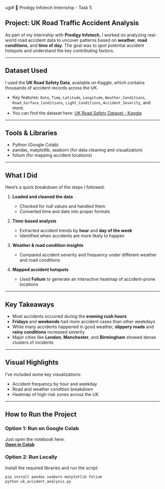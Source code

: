 ugi# 🚗 Prodigy Infotech Internship - Task 5

## Project: UK Road Traffic Accident Analysis

As part of my internship with **Prodigy Infotech**, I worked on analyzing real-world road accident data to uncover patterns based on **weather**, **road conditions**, and **time of day**. The goal was to spot potential accident hotspots and understand the key contributing factors.

---

## Dataset Used

I used the **UK Road Safety Data**, available on Kaggle, which contains thousands of accident records across the UK.

- Key features: `Date`, `Time`, `Latitude`, `Longitude`, `Weather_Conditions`, `Road_Surface_Conditions`, `Light_Conditions`, `Accident_Severity`, and more.
- You can find the dataset here: [UK Road Safety Dataset - Kaggle](https://www.kaggle.com/datasets/devansodariya/road-accident-united-kingdom-uk-dataset?utm_source=chatgpt.com)
  
---

## Tools & Libraries

- Python (Google Colab)
- pandas, matplotlib, seaborn (for data cleaning and visualization)
- folium (for mapping accident locations)

---

## What I Did

Here’s a quick breakdown of the steps I followed:

1. **Loaded and cleaned the data**  
   - Checked for null values and handled them
   - Converted time and date into proper formats

2. **Time-based analysis**  
   - Extracted accident trends by **hour** and **day of the week**
   - Identified when accidents are more likely to happen

3. **Weather & road condition insights**  
   - Compared accident severity and frequency under different weather and road conditions

4. **Mapped accident hotspots**  
   - Used **Folium** to generate an interactive heatmap of accident-prone locations

---

## Key Takeaways

- Most accidents occurred during the **evening rush hours**
- **Fridays** and **weekends** had more accident cases than other weekdays
- While many accidents happened in good weather, **slippery roads** and **rainy conditions** increased severity
- Major cities like **London**, **Manchester**, and **Birmingham** showed dense clusters of incidents

---

## Visual Highlights

I’ve included some key visualizations:

- Accident frequency by hour and weekday
- Road and weather condition breakdown
- Heatmap of high-risk zones across the UK

---

## How to Run the Project

### Option 1: Run on Google Colab  
Just open the notebook here:  
[**Open in Colab**](https://colab.research.google.com/drive/1Wa6QKkr_tbR2a_dDs5jL5QLjsT2wNToG#scrollTo=yR521CDHU9be)

### Option 2: Run Locally  
Install the required libraries and run the script:

```bash
pip install pandas seaborn matplotlib folium
python uk_accident_analysis.py
